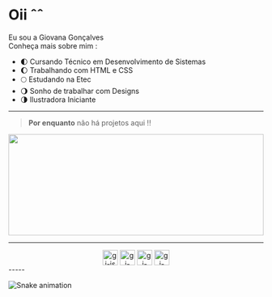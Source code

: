 
# Oii ˆˆ 

<p>
Eu sou a Giovana Gonçalves</br>
Conheça mais sobre mim :
</p>

- 🌓 Cursando Técnico em Desenvolvimento de Sistemas
- 🌔 Trabalhando com HTML e CSS
- 🌕 Estudando na Etec
- 🌖 Sonho de trabalhar com Designs
- 🌗 Ilustradora Iniciante

-----


>**Por enquanto** não há projetos aqui !!


<div>
<img width="100%" height="200px" src="https://github-readme-stats.vercel.app/api?username=giovanagon&show_icons=true&bg_color=right,2407B5,6E54F0&text_color=ded9d9&title_color=ffffff&icon_color=ffffff">  
</div>
 
 ------
 
 <div align="center">
  <img align="center" alt="gi-js" height="30" widht="40" src="https://cdn.jsdelivr.net/gh/devicons/devicon/icons/javascript/javascript-plain.svg">
  <img align="center" alt="gi-css" height="30" widht="40" src="https://cdn.jsdelivr.net/gh/devicons/devicon/icons/css3/css3-original.svg">
  <img align="center" alt="gi-html" height="30" widht="40" src="https://cdn.jsdelivr.net/gh/devicons/devicon/icons/html5/html5-original.svg">
  <img align="center" alt="gi-bot" height="30" widht="40" src="https://cdn.jsdelivr.net/gh/devicons/devicon/icons/bootstrap/bootstrap-original.svg">
 </div>
 -----
 
 ![Snake animation](https://github.com/GiovanaGon/GiovanaGon/blob/output/github-contribution-grid-snake.svg)
